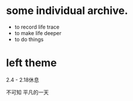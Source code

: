
# some individual archive.

* to record life trace
* to make life deeper
* to do things 

# left theme
2.4 - 2.18休息

不可知
平凡的一天